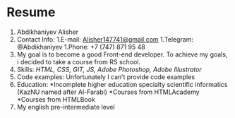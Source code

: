 # Resume

1. Abdikhaniyev Alisher
1. Contact Info:
  1.E-mail: Alisher147741@gmail.com
  1.Telegram: @Abdikhaniyev
  1.Phone: +7 (747) 871 95 48
1. My goal is to become a good Front-end developer. To achieve my goals, i decided to take a course from RS school.
1. Skills: *HTML, CSS, GIT, JS, Adobe Photoshop, Adobe Illustrator*
1. Code examples: Unfortunately I can’t provide code examples
1. Education: 
  *Incomplete higher education specialty scientific informatics (KazNU named after Al-Farabi)
  *Courses from HTMLAcademy
  *Courses from HTMLBook
1. My english pre-intermediate level
